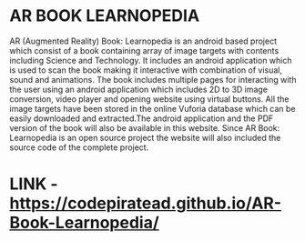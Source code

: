 # AR BOOK LEARNOPEDIA

AR (Augmented Reality) Book: Learnopedia is an android based project which consist of a book containing array of image targets with contents including Science and Technology. It includes an android application which is used to scan the book making it interactive with combination of visual, sound and animations. The book includes multiple pages for interacting with the user using an android application which includes 2D to 3D image conversion, video player and opening website using virtual buttons. All the image targets have been stored in the online Vuforia database which can be easily downloaded and extracted.The android application and the PDF version of the book will also be available in this website. Since AR Book: Learnopedia is an open source project the website will also included the source code of the complete project.

# LINK - https://codepiratead.github.io/AR-Book-Learnopedia/
